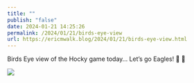 ```yaml
---
title: ""
publish: "false"
date: 2024-01-21 14:25:26
permalink: /2024/01/21/birds-eye-view
url: https://ericmwalk.blog/2024/01/21/birds-eye-view.html
---
```


Birds Eye view of the Hocky game today… Let’s go Eagles! 🦅 🏒

![](https://ericmwalk.blog/uploads/2024/img-7610.jpeg)